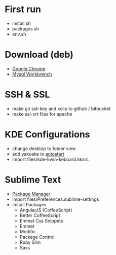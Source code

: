 # First run

- install.sh
- packages.sh
- env.sh

# Download (deb)

- [Google Chrome](www.google.com/chrome)
- [Mysql Workbrench](www.mysql.com/products/workbench/)

# SSH & SSL

- make git ssh key and xclip to github / bitbucket
- make ssl-crt files for apache

# KDE Configurations

- change desktop to folder view
- add yakuake to [autostart](http://docs.kde.org/stable/en/kde-workspace/kcontrol/autostart/)
- import files/kde-kwin-keboard.kksrc 

# Sublime Text

- [Package Manager](https://sublime.wbond.net/)
- import files/Preferences.sublime-settings
- Install Packages
  - AngularJS (CoffeeScript)
  - Better CoffeeScript
  - Emmet Css Snippets
  - Emmet
  - Modific
  - Package Control
  - Ruby Slim
  - Sass
